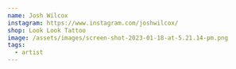 ```yaml
---
name: Josh Wilcox
instagram: https://www.instagram.com/joshwilcox/
shop: Look Look Tattoo
image: /assets/images/screen-shot-2023-01-18-at-5.21.14-pm.png
tags:
  - artist
---
```

